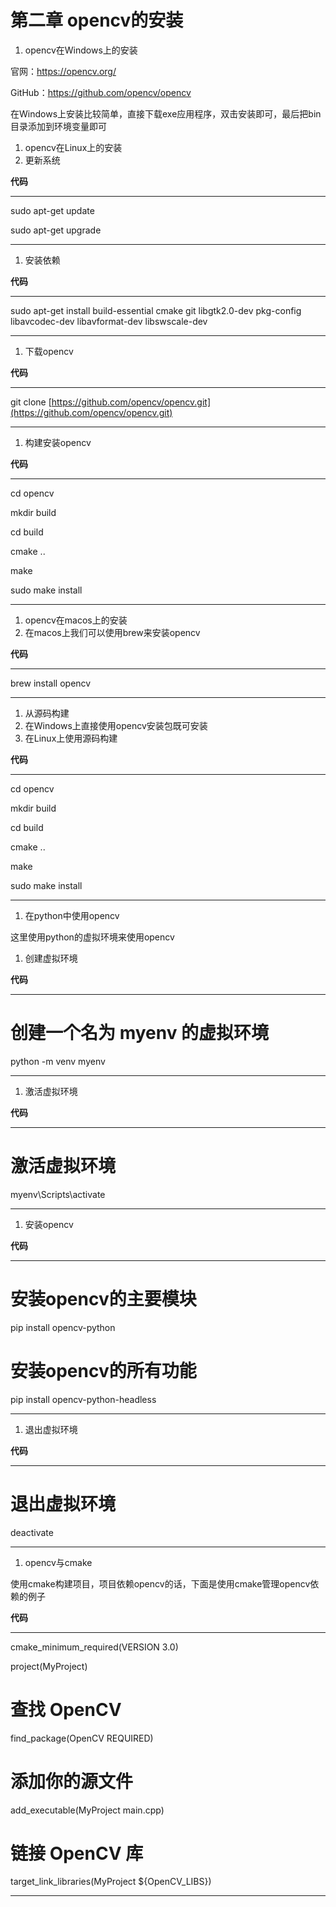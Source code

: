 # 第二章 opencv的安装

1. opencv在Windows上的安装

官网：https://opencv.org/

GitHub：https://github.com/opencv/opencv

在Windows上安装比较简单，直接下载exe应用程序，双击安装即可，最后把bin目录添加到环境变量即可

1. opencv在Linux上的安装
2. 更新系统

**代码**

---

sudo apt-get update

sudo apt-get upgrade

---

1. 安装依赖

**代码**

---

sudo apt-get install build-essential cmake git libgtk2.0-dev pkg-config libavcodec-dev libavformat-dev libswscale-dev

---

1. 下载opencv

**代码**

---

git clone [https://github.com/opencv/opencv.git](https://github.com/opencv/opencv.git)

---

1. 构建安装opencv

**代码**

---

cd opencv

mkdir build

cd build

cmake ..

make

sudo make install

---

1. opencv在macos上的安装
2. 在macos上我们可以使用brew来安装opencv

**代码**

---

brew install opencv

---

1. 从源码构建
2. 在Windows上直接使用opencv安装包既可安装
3. 在Linux上使用源码构建

**代码**

---

cd opencv

mkdir build

cd build

cmake ..

make

sudo make install

---

1. 在python中使用opencv

这里使用python的虚拟环境来使用opencv

1. 创建虚拟环境

**代码**

---

# 创建一个名为 myenv 的虚拟环境

python -m venv myenv

---

1. 激活虚拟环境

**代码**

---

# 激活虚拟环境

myenv\Scripts\activate

---

1. 安装opencv

**代码**

---

# 安装opencv的主要模块

pip install opencv-python

# 安装opencv的所有功能

pip install opencv-python-headless

---

1. 退出虚拟环境

**代码**

---

# 退出虚拟环境

deactivate

---

1. opencv与cmake

使用cmake构建项目，项目依赖opencv的话，下面是使用cmake管理opencv依赖的例子

**代码**

---

cmake_minimum_required(VERSION 3.0)

project(MyProject)

# 查找 OpenCV

find_package(OpenCV REQUIRED)

# 添加你的源文件

add_executable(MyProject main.cpp)

# 链接 OpenCV 库

target_link_libraries(MyProject ${OpenCV_LIBS})

---